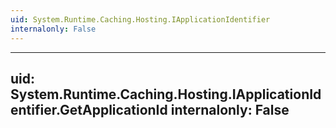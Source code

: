 ```yaml
---
uid: System.Runtime.Caching.Hosting.IApplicationIdentifier
internalonly: False
---
```


---
uid: System.Runtime.Caching.Hosting.IApplicationIdentifier.GetApplicationId
internalonly: False
---
